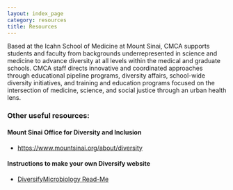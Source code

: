 ```yaml
---
layout: index_page
category: resources
title: Resources
---
```


Based at the Icahn School of Medicine at Mount Sinai, CMCA supports students and faculty from backgrounds underrepresented in science and medicine to advance diversity at all levels within the medical and graduate schools. CMCA staff directs innovative and coordinated approaches through educational pipeline programs, diversity affairs, school-wide diversity initiatives, and training and education programs focused on the intersection of medicine, science, and social justice through an urban health lens. 

### Other useful resources:

#### Mount Sinai Office for Diversity and Inclusion
* https://www.mountsinai.org/about/diversity

#### Instructions to make your own Diversify website
* [DiversifyMicrobiology Read-Me](https://github.com/diversifymicrobiology/DiversifyMicrobiology.github.io)
